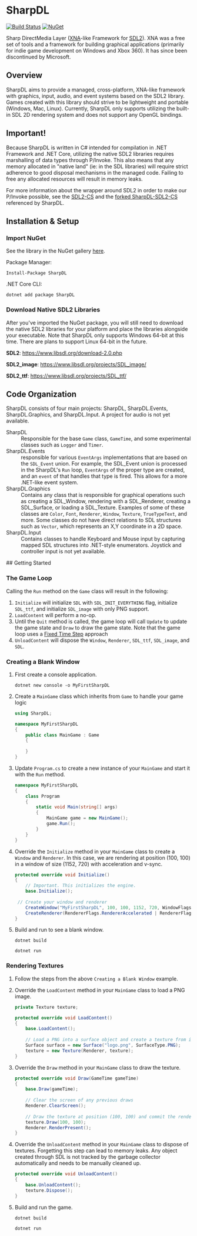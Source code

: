 # SharpDL
[![Build Status](https://dev.azure.com/justinskiles/justinskiles/_apis/build/status/babelshift.SharpDL?branchName=master)](https://dev.azure.com/justinskiles/justinskiles/_build/latest?definitionId=1&branchName=master)
[![NuGet](https://img.shields.io/nuget/v/SharpDL.svg)](https://www.nuget.org/packages/SharpDL)

Sharp DirectMedia Layer ([XNA](https://en.wikipedia.org/wiki/Microsoft_XNA)-like Framework for [SDL2](https://www.libsdl.org/index.php)). XNA was a free set of tools and a framework for building graphical applications (primarily for indie game development on Windows and Xbox 360). It has since been discontinued by Microsoft.

## Overview
SharpDL aims to provide a managed, cross-platform, XNA-like framework with graphics, input, audio, and event systems based on the SDL2 library. Games created with this library should strive to be lightweight and portable (Windows, Mac, Linux). Currently, SharpDL only supports utilizing the built-in SDL 2D rendering system and does not support any OpenGL bindings.

## Important!
Because SharpDL is written in C# intended for compilation in .NET Framework and .NET Core, utilizing the native SDL2 libraries requires marshalling of data types through P/Invoke. This also means that any memory allocated in "native land" (ie: in the SDL libraries) will require strict adherence to good disposal mechanisms in the managed code. Failing to free any allocated resources will result in memory leaks.

For more information about the wrapper around SDL2 in order to make our P/Invoke possible, see the [SDL2-CS](https://github.com/flibitijibibo/SDL2-CS) and the [forked SharpDL-SDL2-CS](https://github.com/babelshift/SDL2-CS) referenced by SharpDL.

## Installation & Setup
### Import NuGet
See the library in the NuGet gallery [here](https://www.nuget.org/packages/SharpDL).

Package Manager:
```
Install-Package SharpDL
```

.NET Core CLI:
```
dotnet add package SharpDL
```

### Download Native SDL2 Libraries
After you've imported the NuGet package, you will still need to download the native SDL2 libraries for your platform and place the libraries alongside your executable. Note that SharpDL only supports Windows 64-bit at this time. There are plans to support Linux 64-bit in the future.

**SDL2**: https://www.libsdl.org/download-2.0.php

**SDL2_image**: https://www.libsdl.org/projects/SDL_image/

**SDL2_ttf**: https://www.libsdl.org/projects/SDL_ttf/

## Code Organization
SharpDL consists of four main projects: SharpDL, SharpDL.Events, SharpDL.Graphics, and SharpDL.Input. A project for audio is not yet available.

<dl>
    <dt>SharpDL</dt>
    <dd>Responsible for the base <code>Game</code> class, <code>GameTime</code>, and some experimental classes such as <code>Logger</code> and <code>Timer</code>.</dd>
    <dt>SharpDL.Events</dt>
    <dd>responsible for various <code>EventArgs</code> implementations that are based on the <code>SDL_Event</code> union. For example, the SDL_Event union is processed in the SharpDL's <code>Run</code> loop, <code>EventArgs</code> of the proper type are created, and an <code>event</code> of that handles that type is fired. This allows for a more .NET-like event system.</dd>
    <dt>SharpDL.Graphics</dt>
    <dd>Contains any class that is responsible for graphical operations such as creating a SDL_Window, rendering with a SDL_Renderer, creating a SDL_Surface, or loading a SDL_Texture. Examples of some of these classes are <code>Color</code>, <code>Font</code>, <code>Renderer</code>, <code>Window</code>, <code>Texture</code>, <code>TrueTypeText</code>, and more. Some classes do not have direct relations to SDL structures such as <code>Vector</code>, which represents an X,Y coordinate in a 2D space.</dd>
    <dt>SharpDL.Input</dt>
    <dd>Contains classes to handle Keyboard and Mouse input by capturing mapped SDL structures into .NET-style enumerators. Joystick and controller input is not yet available.</dd>
</dl>
## Getting Started

### The Game Loop

Calling the `Run` method on the `Game` class will result in the following:

1. `Initialize` will initialize `SDL` with `SDL_INIT_EVERYTHING` flag, initialize `SDL_ttf`, and initialize `SDL_image` with only PNG support.
2. `LoadContent` will perform a no-op.
3. Until the `Quit` method is called, the game loop will call `Update` to update the game state and `Draw` to draw the game state. Note that the game loop uses a [Fixed Time Step](https://gafferongames.com/post/fix_your_timestep/) approach
4. `UnloadContent` will dispose the `Window`, `Renderer`, `SDL_ttf`, `SDL_image`, and `SDL`.

### Creating a Blank Window

1. First create a console application.

   `dotnet new console -o MyFirstSharpDL`

2. Create a `MainGame` class which inherits from `Game` to handle your game logic

   ```c#
   using SharpDL;
   
   namespace MyFirstSharpDL
   {
       public class MainGame : Game
       {
           
       }
   }
   ```

3. Update `Program.cs` to create a new instance of your `MainGame` and start it with the `Run` method.

   ```c#
   namespace MyFirstSharpDL
   {
       class Program
       {
           static void Main(string[] args)
           {
               MainGame game = new MainGame();
               game.Run();
           }
       }
   }
   ```

4. Override the `Initialize` method in your `MainGame` class to create a `Window` and `Renderer`. In this case, we are rendering at position (100, 100) in a window of size (1152, 720) with acceleration and v-sync.

   ```c#
   protected override void Initialize()
   {
       // Important. This initializes the engine.
       base.Initialize();
       
   	// Create your window and renderer
       CreateWindow("MyFirstSharpDL", 100, 100, 1152, 720, WindowFlags.Shown);
       CreateRenderer(RendererFlags.RendererAccelerated | RendererFlags.RendererPresentVSync);
   }
   ```

5. Build and run to see a blank window.

   `dotnet build`

   `dotnet run`

### Rendering Textures

1. Follow the steps from the above `Creating a Blank Window` example.

2. Override the `LoadContent` method in your `MainGame` class to load a PNG image.

   ```c#
   private Texture texture;
   
   protected override void LoadContent()
   {
       base.LoadContent();
       
       // Load a PNG into a surface object and create a texture from it
       Surface surface = new Surface("logo.png", SurfaceType.PNG);
       texture = new Texture(Renderer, texture);
   }
   ```

3. Override the `Draw` method in your `MainGame` class to draw the texture.

   ```c#
   protected override void Draw(GameTime gameTime)
   {
       base.Draw(gameTime);
       
       // Clear the screen of any previous draws
       Renderer.ClearScreen();
       
       // Draw the texture at position (100, 100) and commit the renderer
       texture.Draw(100, 100);
       Renderer.RenderPresent();
   }
   ```

4. Override the `UnloadContent` method in your `MainGame` class to dispose of textures. Forgetting this step can lead to memory leaks. Any object created through SDL is not tracked by the garbage collector automatically and needs to be manually cleaned up.

   ```c#
   protected override void UnloadContent()
   {
       base.UnloadContent();
       texture.Dispose();
   }
   ```

5. Build and run the game.

   `dotnet build`

   `dotnet run`